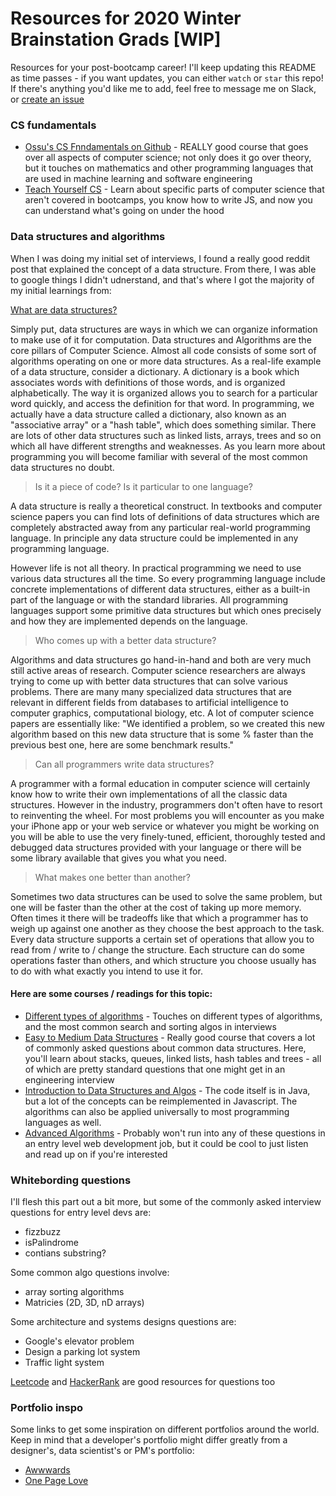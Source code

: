 # Resources for 2020 Winter Brainstation Grads [WIP]

Resources for your post-bootcamp career! I'll keep updating this README as time passes - if you want updates, you can either `watch` or `star` this repo! If there's anything you'd like me to add, feel free to message me on Slack, or [create an issue](https://github.com/ben-che/brainstation-winter-2020-resources/issues)

### CS fundamentals
- [Ossu's CS Fnndamentals on Github](https://github.com/ossu/computer-science#core-cs) - REALLY good course that goes over all aspects of computer science; not only does it go over theory, but it touches on mathematics and other programming languages that are used in machine learning and software engineering
- [Teach Yourself CS](https://teachyourselfcs.com/) - Learn about specific parts of computer science that aren't covered in bootcamps, you know how to write JS, and now you can understand what's going on under the hood

### Data structures and algorithms 
When I was doing my initial set of interviews, I found a really good reddit post that explained the concept of a data structure. From there, I was able to google things I didn't udnerstand, and that's where I got the majority of my initial learnings from:

[What are data structures?](https://www.reddit.com/r/learnprogramming/comments/2b16g8/eli5_what_are_data_structures/cj0sx9a/)

Simply put, data structures are ways in which we can organize information to make use of it for computation. Data structures and Algorithms are the core pillars of Computer Science. Almost all code consists of some sort of algorithms operating on one or more data structures. As a real-life example of a data structure, consider a dictionary. A dictionary is a book which associates words with definitions of those words, and is organized alphabetically. The way it is organized allows you to search for a particular word quickly, and access the definition for that word. In programming, we actually have a data structure called a dictionary, also known as an "associative array" or a "hash table", which does something similar. There are lots of other data structures such as linked lists, arrays, trees and so on which all have different strengths and weaknesses. As you learn more about programming you will become familiar with several of the most common data structures no doubt.

> Is it a piece of code? Is it particular to one language?

A data structure is really a theoretical construct. In textbooks and computer science papers you can find lots of definitions of data structures which are completely abstracted away from any particular real-world programming language. In principle any data structure could be implemented in any programming language.

However life is not all theory. In practical programming we need to use various data structures all the time. So every programming language include concrete implementations of different data structures, either as a built-in part of the language or with the standard libraries. All programming languages support some primitive data structures but which ones precisely and how they are implemented depends on the language.

> Who comes up with a better data structure?

Algorithms and data structures go hand-in-hand and both are very much still active areas of research. Computer science researchers are always trying to come up with better data structures that can solve various problems. There are many many specialized data structures that are relevant in different fields from databases to artificial intelligence to computer graphics, computational biology, etc. A lot of computer science papers are essentially like: "We identified a problem, so we created this new algorithm based on this new data structure that is some % faster than the previous best one, here are some benchmark results."

> Can all programmers write data structures?

A programmer with a formal education in computer science will certainly know how to write their own implementations of all the classic data structures. However in the industry, programmers don't often have to resort to reinventing the wheel. For most problems you will encounter as you make your iPhone app or your web service or whatever you might be working on you will be able to use the very finely-tuned, efficient, thoroughly tested and debugged data structures provided with your language or there will be some library available that gives you what you need.

> What makes one better than another?

Sometimes two data structures can be used to solve the same problem, but one will be faster than the other at the cost of taking up more memory. Often times it there will be tradeoffs like that which a programmer has to weigh up against one another as they choose the best approach to the task. Every data structure supports a certain set of operations that allow you to read from / write to / change the structure. Each structure can do some operations faster than others, and which structure you choose usually has to do with what exactly you intend to use it for.

#### Here are some courses / readings for this topic:

- [Different types of algorithms](https://towardsdatascience.com/top-algorithms-and-data-structures-you-really-need-to-know-ab9a2a91c7b5) - Touches on different types of algorithms, and the most common search and sorting algos in interviews
- [Easy to Medium Data Structures](https://www.udemy.com/course/introduction-to-data-structures/) - Really good course that covers a lot of commonly asked questions about common data structures. Here, you'll learn about stacks, queues, linked lists, hash tables and trees - all of which are pretty standard questions that one might get in an engineering interview
- [Introduction to Data Structures and Algos](https://www.coursera.org/learn/algorithms-part1) - The code itself is in Java, but a lot of the concepts can be reimplemented in Javascript. The algorithms can also be applied universally to most programming languages as well.
- [Advanced Algorithms](https://www.coursera.org/learn/algorithms-part2) - Probably won't run into any of these questions in an entry level web development job, but it could be cool to just listen and read up on if you're interested

### Whitebording questions
I'll flesh this part out a bit more, but some of the commonly asked interview questions for entry level devs are:
- fizzbuzz
- isPalindrome
- contians substring?

Some common algo questions involve:
- array sorting algorithms
- Matricies (2D, 3D, nD arrays)

Some architecture and systems designs questions are:
- Google's elevator problem
- Design a parking lot system
- Traffic light system

[Leetcode](https://leetcode.com/) and [HackerRank](https://www.hackerrank.com/) are good resources for questions too

### Portfolio inspo
Some links to get some inspiration on different portfolios around the world. Keep in mind that a developer's portfolio might differ greatly from a designer's, data scientist's or PM's portfolio:
- [Awwwards](https://www.awwwards.com/)
- [One Page Love](https://onepagelove.com/)

